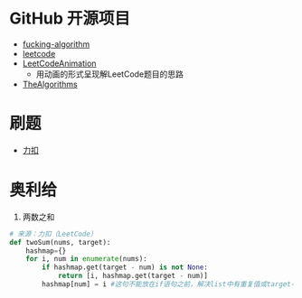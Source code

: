 # GitHub 开源项目
* [fucking-algorithm](https://github.com/labuladong/fucking-algorithm)
* [leetcode](https://github.com/azl397985856/leetcode)
* [LeetCodeAnimation](https://github.com/MisterBooo/LeetCodeAnimation)
  * 用动画的形式呈现解LeetCode题目的思路
* [TheAlgorithms](https://github.com/TheAlgorithms/Python)



# 刷题
* [力扣](https://leetcode-cn.com/problemset/algorithms/)


# 奥利给
1. 两数之和
```python
# 来源：力扣（LeetCode）
def twoSum(nums, target):
    hashmap={}
    for i, num in enumerate(nums):
        if hashmap.get(target - num) is not None:
            return [i, hashmap.get(target - num)]
        hashmap[num] = i #这句不能放在if语句之前，解决list中有重复值或target-num=num的情况
```
